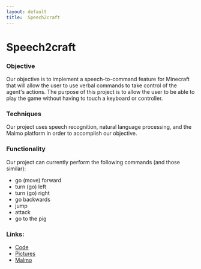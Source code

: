 ```yaml
---
layout: default
title:  Speech2craft
---
```


# Speech2craft

### Objective
Our objective is to implement a speech-to-command feature for Minecraft that will allow the user to use verbal commands to take control of the agent's actions. The purpose of this project is to allow the user to be able to play the game without having to touch a keyboard or controller.


### Techniques
Our project uses speech recognition, natural language processing, and the Malmo platform in order to accomplish our objective.


### Functionality
Our project can currently perform the following commands (and those similar):
- go (move) forward
- turn (go) left
- turn (go) right
- go backwards
- jump
- attack
- go to the pig


### Links:
- [Code][refCode]
- [Pictures][refPictures]
- [Malmo][refMalmo]

[refCode]: https://github.com/HiroIshikawa/speech2craft/tree/master/experiment/all
[refPictures]: https://github.com/HiroIshikawa/speech2craft/tree/master/docs/img
[refMalmo]: https://github.com/Microsoft/malmo
